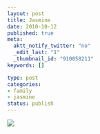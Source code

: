 ```yaml
--- 
layout: post
title: Jasmine
date: 2010-10-12
published: true
meta: 
  aktt_notify_twitter: "no"
  _edit_last: "1"
  _thumbnail_id: "910058211"
keywords: []

type: post
categories: 
- family
- jasmine
status: publish
---
```



[![](http://liblab.net/andyeick/files/2010/10/2010-09-26-at-13-38-21-200x300.jpg)](http://liblab.net/andyeick/blog/2010/10/12/jasmine-4/2010-09-26-at-13-38-21/)

